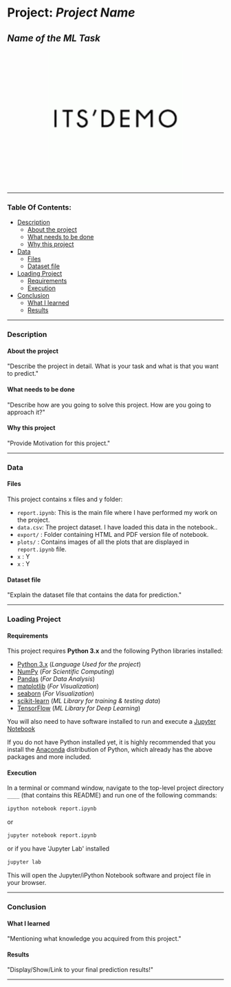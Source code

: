 # Project: _Project Name_
## _Name of the ML Task_

<p align = 'center'><img src = 'logo.png', height=312, width =312></p>

----


<h3>Table Of Contents:</h3>

- [Description](#description)<br>
    - [About the project](#about-the-project)<br>
    - [What needs to be done](#what-needs-to-be-done)<br>
    - [Why this project](#why-this-project)<br>
- [Data](#data)<br>
    - [Files](#files)<br>
    - [Dataset file](#dataset-file)<br>
- [Loading Project](#loading-project)<br>
    - [Requirements](#requirements)<br>
    - [Execution](#execution)<br>
- [Conclusion](#conclusion)<br>
    - [What I learned](#what-i-learned)<br>
    - [Results](#results)


----

<h3>Description</h3>

#### About the project
"Describe the project in detail. What is your task and what is that you want to predict."


#### What needs to be done
"Describe how are you going to solve this project. How are you going to approach it?"


#### Why this project
"Provide Motivation for this project."


----

<h3>Data</h3>

#### Files

This project contains x files and y folder:

- `report.ipynb`: This is the main file where I have performed my work on the project.
- `data.csv`: The project dataset. I have loaded this data in the notebook..
- `export/` : Folder containing HTML and PDF version file of notebook.
- `plots/` : Contains images of all the plots that are displayed in `report.ipynb` file.
- `x` : Y
- `x` : Y

#### Dataset file
"Explain the dataset file that contains the data for prediction."


----

<h3>Loading Project</h3>

#### Requirements

This project requires **Python 3.x** and the following Python libraries installed:

- [Python 3.x](https://www.python.org/downloads/)       (_Language Used for the project_)
- [NumPy](http://www.numpy.org/)                                            (_For Scientific Computing_)
- [Pandas](http://pandas.pydata.org)                                        (_For Data Analysis_)
- [matplotlib](http://matplotlib.org/)                                      (_For Visualization_)   
- [seaborn](https://seaborn.pydata.org/installing.html)                     (_For Visualization_)
- [scikit-learn](http://scikit-learn.org/stable/)                           (_ML Library for training & testing data_)
- [TensorFlow](https://www.tensorflow.org/install/)                (_ML Library for Deep Learning_)

You will also need to have software installed to run and execute a [Jupyter Notebook](http://jupyter.org/install)

If you do not have Python installed yet, it is highly recommended that you install the [Anaconda](https://www.anaconda.com/download/) distribution of Python, which already has the above packages and more included.

#### Execution

In a terminal or command window, navigate to the top-level project directory `____` (that contains this README) and run one of the following commands:

```bash
ipython notebook report.ipynb
```  
or
```bash
jupyter notebook report.ipynb
```
or if you have 'Jupyter Lab' installed
```bash
jupyter lab
```

This will open the Jupyter/iPython Notebook software and project file in your browser.

-----

### Conclusion

#### What I learned
"Mentioning what knowledge you acquired from this project."

#### Results
"Display/Show/Link to your final prediction results!"

----
